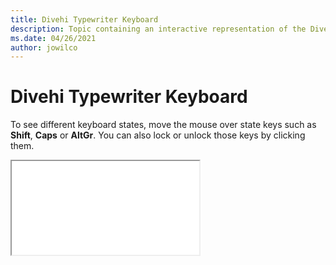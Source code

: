 ```yaml
--- 
title: Divehi Typewriter Keyboard 
description: Topic containing an interactive representation of the Divehi Typewriter Keyboard 
ms.date: 04/26/2021 
author: jowilco 
--- 
```

 
# Divehi Typewriter Keyboard 
 
To see different keyboard states, move the mouse over state keys such as **Shift**, **Caps** or **AltGr**. You can also lock or unlock those keys by clicking them. 
 
<iframe src="kbddiv2.html"></iframe> 
